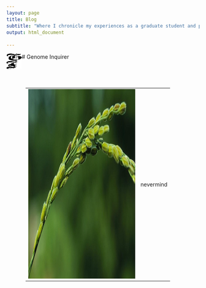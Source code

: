 ```yaml
---
layout: page
title: Blog
subtitle: "Where I chronicle my experiences as a graduate student and practice my science communication skills"
output: html_document

---
```


<img align="left" width="40" height="40" src="../assets/logo.png" alt="Genome Inquirer">
# Genome Inquirer
&nbsp;  
&nbsp;  
&nbsp;  

<table style="padding:50px" border=0>
  <tr>
    <td> 
         <img src="../assets/climate_thumbnail.jpeg"  alt="1" width = 279px height = 496px ></td>
      
 <td>nevermind</td>
